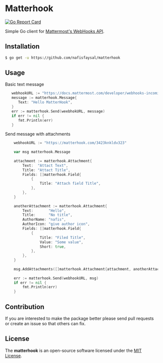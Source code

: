 # Matterhook

[![Go Report Card](https://goreportcard.com/badge/github.com/nafisfaysal/matterhook)](https://goreportcard.com/report/github.com/nafisfaysal/matterhook)

Simple Go client for [Mattermost's WebHooks API](https://www.mattermost.org/webhooks/).

## Installation
```sh
$ go get -u https://github.com/nafisfaysal/matterhook
```

## Usage

Basic text message

```go
   webhookURL := "https://docs.mattermost.com/developer/webhooks-incoming.html"
   message := matterhook.Message{
      Text: "Hello MatterHook",
   }
   err := matterhook.Send(weebhokURL, message)
   if err != nil {
      fmt.Println(err)
   }

```

Send message with attachments
```go
    webhookURL := "https://matterhook.com/3423knkldv323"
  
    var msg matterhook.Message
    
    attachment := matterhook.Attachment{
        Text:  "Attact Text",
        Title: "Attact Title",
        Fields: []matterhook.Field{
            {
                Title: "Attach field Title",
            },
        },
    }
    
    anotherAttachment := matterhook.Attachment{
        Text:       "Hello",
        Title:      "No title",
        AuthorName: "nafis",
        AuthorIcon: "give author icon",
        Fields: []matterhook.Field{
            {
                Title: "Filed Title",
                Value: "Some value",
                Short: true,
            },
        },
    }
    
    msg.AddAttachments([]matterhook.Attachment{attachment, anotherAttachment})
    
    err := matterhook.Send(webhookURL, msg)
    if err != nil {
        fmt.Println(err)
    }
```

## Contribution
If you are interested to make the package better please send pull requests or create an issue so that others can fix.

## License
The **matterhook** is an open-source software licensed under the [MIT License](LICENSE).
